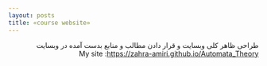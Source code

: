 ```yaml
---
layout: posts
title: «course website»
---
```

<div dir="rtl">
طراحی ظاهر کلی وبسایت و قرار دادن مطالب و منابع بدست آمده در وبسایت<br/>
My site :<a href="https://zahra-amiri.github.io/Automata_Theory">https://zahra-amiri.github.io/Automata_Theory</a>
</div>
